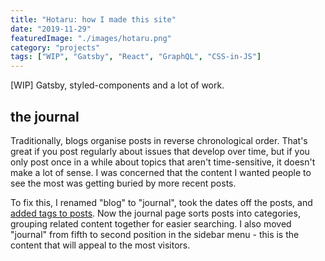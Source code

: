 ```yaml
---
title: "Hotaru: how I made this site"
date: "2019-11-29"
featuredImage: "./images/hotaru.png"
category: "projects"
tags: ["WIP", "Gatsby", "React", "GraphQL", "CSS-in-JS"]
---
```


[WIP] Gatsby, styled-components and a lot of work.

## the journal

Traditionally, blogs organise posts in reverse chronological order. That's great if you post regularly about issues that develop over time, but if you only post once in a while about topics that aren't time-sensitive, it doesn't make a lot of sense. I was concerned that the content I wanted people to see the most was getting buried by more recent posts.

To fix this, I renamed "blog" to "journal", took the dates off the posts, and [added tags to posts](https://www.gatsbyjs.org/docs/adding-tags-and-categories-to-blog-posts/). Now the journal page sorts posts into categories, grouping related content together for easier searching. I also moved "journal" from fifth to second position in the sidebar menu - this is the content that will appeal to the most visitors.
